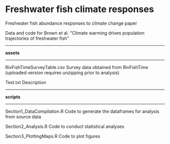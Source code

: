 # Freshwater fish climate responses

Freshwater fish abundance responses to climate change paper

Data and code for Brown et al. "Climate warming drives population trajectories of freshwater fish"


***

**assets**

***

RivFishTimeSurveyTable.csv Survey data obtained from RivFishTime (uploaded version requires unzipping prior to analysis)

Test.txt Description

***

**scripts**

***

Section1_DataCompilation.R  Code to generate the dataframes for analysis from source data

Section2_Analysis.R  Code to conduct statistical analyses

Section3_PlottingMaps.R Code to plot figures
